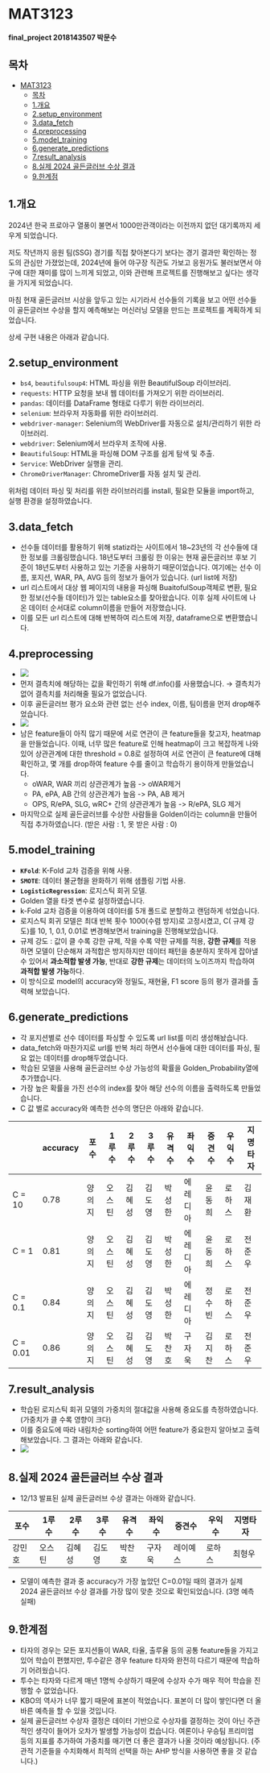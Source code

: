 # MAT3123

**final_project 2018143507 박문수** 

## 목차
- [MAT3123](#mat3123)
  - [목차](#목차)
  - [1.개요](#1개요)
  - [2.setup\_environment](#2setup_environment)
  - [3.data\_fetch](#3data_fetch)
  - [4.preprocessing](#4preprocessing)
  - [5.model\_training](#5model_training)
  - [6.generate\_predictions](#6generate_predictions)
  - [7.result\_analysis](#7result_analysis)
  - [8.실제 2024 골든글러브 수상 결과](#8실제-2024-골든글러브-수상-결과)
  - [9.한계점](#9한계점)
    
## 1.개요

2024년 한국 프로야구 열풍이 불면서 1000만관객이라는 이전까지 없던 대기록까지 세우게 되었습니다.

저도 작년까지 응원 팀(SSG) 경기를 직접 찾아본다기 보다는 경기 결과만 확인하는 정도의 관심만 가졌었는데, 2024년에 들어 야구장 직관도 가보고 응원가도 불러보면서 야구에 대한 재미를 많이 느끼게 되었고, 이와 관련해 프로젝트를 진행해보고 싶다는 생각을 가지게 되었습니다.

마침 현재 골든글러브 시상을 앞두고 있는 시기라서 선수들의 기록을 보고 어떤 선수들이 골든글러브 수상을 할지 예측해보는 머신러닝 모델을 만드는 프로젝트를 계획하게 되었습니다.

상세 구현 내용은 아래과 같습니다.

## 2.setup_environment

- `bs4`, `beautifulsoup4`: HTML 파싱을 위한 BeautifulSoup 라이브러리.
- `requests`: HTTP 요청을 보내 웹 데이터를 가져오기 위한 라이브러리.
- `pandas`: 데이터를 DataFrame 형태로 다루기 위한 라이브러리.
- `selenium`: 브라우저 자동화를 위한 라이브러리.
- `webdriver-manager`: Selenium의 WebDriver를 자동으로 설치/관리하기 위한 라이브러리.
- `webdriver`: Selenium에서 브라우저 조작에 사용.
- `BeautifulSoup`: HTML을 파싱해 DOM 구조를 쉽게 탐색 및 추출.
- `Service`: WebDriver 실행을 관리.
- `ChromeDriverManager`: ChromeDriver를 자동 설치 및 관리.

위처럼 데이터 파싱 및 처리를 위한 라이브러리를 install, 필요한 모듈을 import하고, 실행 환경을 설정하였습니다.

## 3.data_fetch

- 선수들 데이터를 활용하기 위해 statiz라는 사이트에서 18~23년의 각 선수들에 대한 정보를 크롤링했습니다.  18년도부터 크롤링 한 이유는 현재 골든글러브 후보 기준이 18년도부터 사용하고 있는 기준을 사용하기 때문이었습니다. 여기에는 선수 이름, 포지션, WAR, PA, AVG 등의 정보가 들어가 있습니다. (url list에 저장)
- url 리스트에서 대상 웹 페이지의 내용을 파싱해 BuaitofulSoup객체로 변환, 필요한 정보(선수들 데이터)가 있는 table요소를 찾아왔습니다. 이후 실제 사이트에 나온 데이터 순서대로 column이름을 만들어 저장했습니다.
- 이를 모든 url 리스트에 대해 반복하여 리스트에 저장, dataframe으로 변환했습니다.

## 4.preprocessing

- <img src = "images/img1.png">
- 먼저 결측치에 해당하는 값을 확인하기 위해 df.info()를 사용했습니다. → 결측치가 없어 결측치를 처리해줄 필요가 없었습니다.
- 이후 골든글러브 평가 요소와 관련 없는 선수 index, 이름, 팀이름을 먼저 drop해주었습니다.
- <img src = "images/img2.png">
- 남은 feature들이 아직 많기 때문에 서로 연관이 큰 feature들을 찾고자, heatmap을 만들었습니다. 이때, 너무 많은 feature로 인해 heatmap이 크고 복잡하게 나와있어 상관관계에 대한 threshold = 0.8로 설정하여 서로 연관이 큰 feature에 대해 확인하고, 몇 개를 drop하여 feature 수를 줄이고 학습하기 용이하게 만들었습니다.
    - oWAR, WAR 끼리 상관관계가 높음 -> oWAR제거
    - PA, ePA, AB 간의 상관관계가 높음 -> PA, AB 제거
    - OPS, R/ePA, SLG, wRC+ 간의 상관관계가 높음 -> R/ePA, SLG 제거
- 마지막으로 실제 골든글러브를 수상한 사람들을 Golden이라는 column을 만들어 직접 추가하였습니다. (받은 사람 : 1, 못 받은 사람 : 0)

## 5.model_training

- **`KFold`**: K-Fold 교차 검증을 위해 사용.
- **`SMOTE`**: 데이터 불균형을 완화하기 위해 샘플링 기법 사용.
- **`LogisticRegression`**: 로지스틱 회귀 모델.
- Golden 열을 타겟 변수로 설정하였습니다.
- k-Fold 교차 검증을 이용하여 데이터를 5개 폴드로 분할하고 랜덤하게 섞었습니다.
- 로지스틱 회귀 모델은 최대 반복 횟수 1000(수렴 방지)로 고정시켰고, C( 규제 강도)를 10, 1, 0.1, 0.01로 변경해보면서 training을 진행해보았습니다.
- 규제 강도 : 값이 클 수록 강한 규제, 작을 수록 약한 규제를 적용, **강한 규제**를 적용하면 모델이 단순해져 과적합은 방지하지만 데이터 패턴을 충분하지 못하게 잡아낼 수 있어서 **과소적합 발생 가능**, 반대로 **강한 규제**는 데이터의 노이즈까지 학습하여 **과적합 발생** **가능**하다.
- 이 방식으로 model의 accuracy와 정밀도, 재현율, F1 score 등의 평가 결과를 출력해 보았습니다.

## 6.generate_predictions

- 각 포지션별로 선수 데이터를 파싱할 수 있도록 url list를 미리 생성해놨습니다.
- data_fetch와 마찬가지로 url를 반복 처리 하면서 선수들에 대한 데이터를 파싱, 필요 없는 데이터를 drop해두었습니다.
- 학습된 모델을 사용해 골든글러브 수상 가능성의 확률을 Golden_Probability열에 추가했습니다.
- 가장 높은 확률을 가진 선수의 index를 찾아 해당 선수의 이름을 출력하도록 만들었습니다.
- C 값 별로 accuracy와 예측한 선수의 명단은 아래와 같습니다.

|          | accuracy | 포수   | 1루수  | 2루수  | 3루수  | 유격수 | 좌익수   | 중견수 | 우익수 | 지명타자 |
| -------- | -------- | ------ | ------ | ------ | ------ | ------ | -------- | ------ | ------ | -------- |
| C = 10   | 0.78     | 양의지 | 오스틴 | 김혜성 | 김도영 | 박성한 | 에레디아 | 윤동희 | 로하스 | 김재환   |
| C = 1    | 0.81     | 양의지 | 오스틴 | 김혜성 | 김도영 | 박성한 | 에레디아 | 윤동희 | 로하스 | 전준우   |
| C = 0.1  | 0.84     | 양의지 | 오스틴 | 김혜성 | 김도영 | 박성한 | 에레디아 | 정수빈 | 로하스 | 전준우   |
| C = 0.01 | 0.86     | 양의지 | 오스틴 | 김혜성 | 김도영 | 박찬호 | 구자욱   | 김지찬 | 로하스 | 전준우   |

## 7.result_analysis

- 학습된 로지스틱 회귀 모델의 가중치의 절대값을 사용해 중요도를 측정하였습니다. (가중치가 클 수록 영향이 크다)
- 이를 중요도에 따라 내림차순 sorting하여 어떤 feature가 중요한지 알아보고 출력해보았습니다. 그 결과는 아래와 같습니다.
- <img src = "images/img3.png">

## 8.실제 2024 골든글러브 수상 결과

- 12/13 발표된 실제 골든글러브 수상 결과는 아래와 같습니다.

| 포수   | 1루수  | 2루수  | 3루수  | 유격수 | 좌익수 | 중견수   | 우익수 | 지명타자 |
| ------ | ------ | ------ | ------ | ------ | ------ | -------- | ------ | -------- |
| 강민호 | 오스틴 | 김혜성 | 김도영 | 박찬호 | 구자욱 | 레이예스 | 로하스 | 최형우   |
- 모델이 예측한 결과 중 accuracy가 가장 높았던 C=0.01일 때의 결과가 실제 2024 골든글러브 수상 결과를 가장 많이 맞춘 것으로 확인되었습니다. (3명 예측 실패)

## 9.한계점

- 타자의 경우는 모든 포지션들이 WAR, 타율, 출루율 등의 공통 feature들을 가지고 있어 학습이 편했지만, 투수같은 경우 feature 타자와 완전히 다르기 때문에 학습하기 어려웠습니다.
- 투수는 타자와 다르게 매년 1명씩 수상하기 때문에 수상자 수가 매우 적어 학습을 진행할 수 없었습니다.
- KBO의 역사가 너무 짧기 때문에 표본이 적었습니다. 표본이 더 많이 쌓인다면 더 올바른 예측을 할 수 있을 것입니다.
- 실제 골든글러브 수상자 결정은 데이터 기반으로 수상자를 결정하는 것이 아닌 주관적인 생각이 들어가 오차가 발생할 가능성이 컸습니다. 여론이나 우승팀 프리미엄 등의 지표를 추가하여 가중치를 매기면 더 좋은 결과가 나올 것이라 예상됩니다. (주관적 기준들을 수치화해서 최적의 선택을 하는 AHP 방식을 사용하면 좋을 것 같습니다.)

